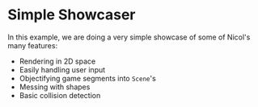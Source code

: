 # Simple Showcaser

In this example, we are doing a very simple showcase of some of Nicol's
many features:

  * Rendering in 2D space
  * Easily handling user input
  * Objectifying game segments into `Scene`'s
  * Messing with shapes
  * Basic collision detection
